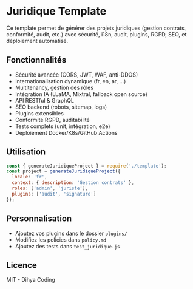 # Juridique Template

Ce template permet de générer des projets juridiques (gestion contrats, conformité, audit, etc.) avec sécurité, i18n, audit, plugins, RGPD, SEO, et déploiement automatisé.

## Fonctionnalités
- Sécurité avancée (CORS, JWT, WAF, anti-DDOS)
- Internationalisation dynamique (fr, en, ar, ...)
- Multitenancy, gestion des rôles
- Intégration IA (LLaMA, Mixtral, fallback open source)
- API RESTful & GraphQL
- SEO backend (robots, sitemap, logs)
- Plugins extensibles
- Conformité RGPD, auditabilité
- Tests complets (unit, intégration, e2e)
- Déploiement Docker/K8s/GitHub Actions

## Utilisation

```js
const { generateJuridiqueProject } = require('./template');
const project = generateJuridiqueProject({
  locale: 'fr',
  context: { description: 'Gestion contrats' },
  roles: ['admin', 'juriste'],
  plugins: ['audit', 'signature']
});
```

## Personnalisation
- Ajoutez vos plugins dans le dossier `plugins/`
- Modifiez les policies dans `policy.md`
- Ajoutez des tests dans `test_juridique.js`

## Licence
MIT - Dihya Coding
